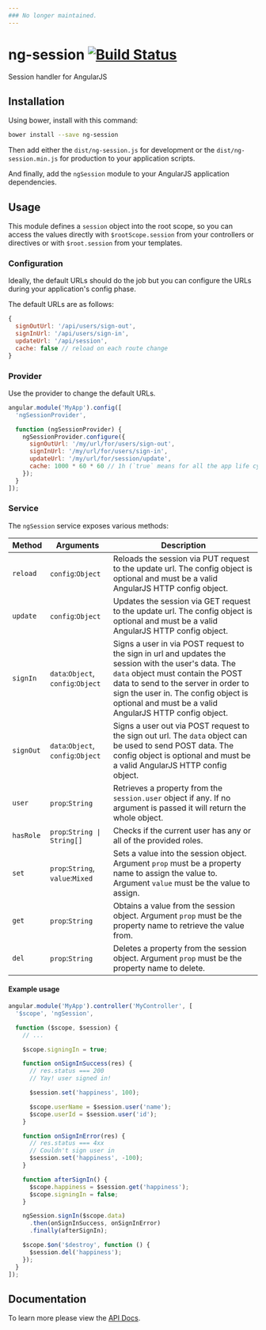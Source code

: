 ```yaml
---
### No longer maintained.
---
```


# ng-session [![Build Status](https://travis-ci.org/FinalDevStudio/ng-session.svg?branch=master)](https://travis-ci.org/FinalDevStudio/ng-session)

Session handler for AngularJS

## Installation

Using bower, install with this command:

```sh
bower install --save ng-session
```

Then add either the `dist/ng-session.js` for development or the `dist/ng-session.min.js` for production to your application scripts.

And finally, add the `ngSession` module to your AngularJS application dependencies.

## Usage

This module defines a `session` object into the root scope, so you can access the values directly with `$rootScope.session` from your controllers or directives or with `$root.session` from your templates.

### Configuration

Ideally, the default URLs should do the job but you can configure the URLs during your application's config phase.

The default URLs are as follows:

```javascript
{
  signOutUrl: '/api/users/sign-out',
  signInUrl: '/api/users/sign-in',
  updateUrl: '/api/session',
  cache: false // reload on each route change
}
```

### Provider

Use the provider to change the default URLs.

```javascript
angular.module('MyApp').config([
  'ngSessionProvider',

  function (ngSessionProvider) {
    ngSessionProvider.configure({
      signOutUrl: '/my/url/for/users/sign-out',
      signInUrl: '/my/url/for/users/sign-in',
      updateUrl: '/my/url/for/session/update',
      cache: 1000 * 60 * 60 // 1h (`true` means for all the app life cycle)
    });
  }
]);
```

### Service

The `ngSession` service exposes various methods:

Method    | Arguments                          | Description
--------- | ---------------------------------- | ------------------------------------------------------------------------------------------------------------------------------------------------------------------------------------------------
`reload`  | `config`:`Object`                  | Reloads the session via PUT request to the update url. The config object is optional and must be a valid AngularJS HTTP config object.
`update`  | `config`:`Object`                  | Updates the session via GET request to the update url. The config object is optional and must be a valid AngularJS HTTP config object.
`signIn`  | `data`:`Object`, `config`:`Object` | Signs a user in via POST request to the sign in url and updates the session with the user's data. The `data` object must contain the POST data to send to the server in order to sign the user in. The config object is optional and must be a valid AngularJS HTTP config object.
`signOut` | `data`:`Object`, `config`:`Object` | Signs a user out via POST request to the sign out url. The `data` object can be used to send POST data. The config object is optional and must be a valid AngularJS HTTP config object.
`user`    | `prop`:`String`                    | Retrieves a property from the `session.user` object if any. If no argument is passed it will return the whole object.
`hasRole` | `prop`:`String \| String[]`        | Checks if the current user has any or all of the provided roles.
`set`     | `prop`:`String`, `value`:`Mixed`   | Sets a value into the session object. Argument `prop` must be a property name to assign the value to. Argument `value` must be the value to assign.
`get`     | `prop`:`String`                    | Obtains a value from the session object. Argument `prop` must be the property name to retrieve the value from.
`del`     | `prop`:`String`                    | Deletes a property from the session object. Argument `prop` must be the property name to delete.

#### Example usage

```javascript
angular.module('MyApp').controller('MyController', [
  '$scope', 'ngSession',

  function ($scope, $session) {
    // ...

    $scope.signingIn = true;

    function onSignInSuccess(res) {
      // res.status === 200
      // Yay! user signed in!

      $session.set('happiness', 100);

      $scope.userName = $session.user('name');
      $scope.userId = $session.user('id');
    }

    function onSignInError(res) {
      // res.status === 4xx
      // Couldn't sign user in
      $session.set('happiness', -100);
    }

    function afterSignIn() {
      $scope.happiness = $session.get('happiness');
      $scope.signingIn = false;
    }

    ngSession.signIn($scope.data)
      .then(onSignInSuccess, onSignInError)
      .finally(afterSignIn);

    $scope.$on('$destroy', function () {
      $session.del('happiness');
    });
  }
]);
```

## Documentation

To learn more please view the [API Docs](docs/ng-session.md).
